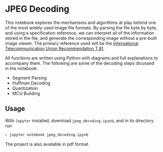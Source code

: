 # JPEG Decoding
This notebook explores the mechanisms and algorithms at play behind one of the most widely used image file formats. By parsing the file byte by byte, and using a specification reference, we can interpret all of the information stored in the file, and generate the corresponding image without a pre-built image viewer. The primary reference used will be the [International Telecommunication Union Recommendation T.81](https://www.w3.org/Graphics/JPEG/itu-t81.pdf).

All functions are wrtiten using Python with diagrams and full explanations to accompany them. The following are some of the decoding steps dicussed in the notebook:
- Segment Parsing
- Huffman Decoding
- Quantization
- MCU Building

## Usage
With `Jupyter` installed, download `jpeg_decoding.ipynb`, and in its directory run
```sh
> jupyter notebook jpeg_decoding.ipynb
```
The project is also available in pdf format.